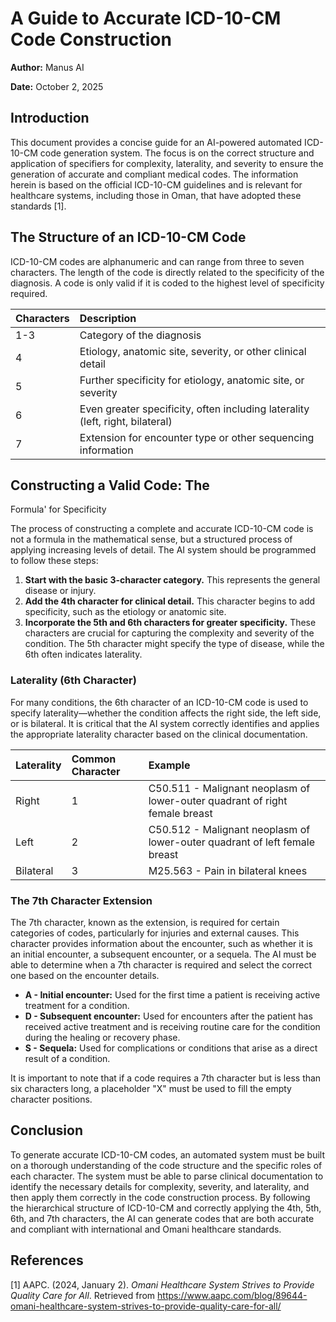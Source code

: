 # A Guide to Accurate ICD-10-CM Code Construction

**Author:** Manus AI

**Date:** October 2, 2025

## Introduction

This document provides a concise guide for an AI-powered automated ICD-10-CM code generation system. The focus is on the correct structure and application of specifiers for complexity, laterality, and severity to ensure the generation of accurate and compliant medical codes. The information herein is based on the official ICD-10-CM guidelines and is relevant for healthcare systems, including those in Oman, that have adopted these standards [1].

## The Structure of an ICD-10-CM Code

ICD-10-CM codes are alphanumeric and can range from three to seven characters. The length of the code is directly related to the specificity of the diagnosis. A code is only valid if it is coded to the highest level of specificity required.

| Characters | Description |
| :--- | :--- |
| 1-3 | Category of the diagnosis |
| 4 | Etiology, anatomic site, severity, or other clinical detail |
| 5 | Further specificity for etiology, anatomic site, or severity |
| 6 | Even greater specificity, often including laterality (left, right, bilateral) |
| 7 | Extension for encounter type or other sequencing information |

## Constructing a Valid Code: The 

Formula' for Specificity

The process of constructing a complete and accurate ICD-10-CM code is not a formula in the mathematical sense, but a structured process of applying increasing levels of detail. The AI system should be programmed to follow these steps:

1.  **Start with the basic 3-character category.** This represents the general disease or injury.
2.  **Add the 4th character for clinical detail.** This character begins to add specificity, such as the etiology or anatomic site.
3.  **Incorporate the 5th and 6th characters for greater specificity.** These characters are crucial for capturing the complexity and severity of the condition. The 5th character might specify the type of disease, while the 6th often indicates laterality.

### Laterality (6th Character)

For many conditions, the 6th character of an ICD-10-CM code is used to specify laterality—whether the condition affects the right side, the left side, or is bilateral. It is critical that the AI system correctly identifies and applies the appropriate laterality character based on the clinical documentation.

| Laterality | Common Character | Example |
| :--- | :--- | :--- |
| Right | 1 | C50.511 - Malignant neoplasm of lower-outer quadrant of right female breast |
| Left | 2 | C50.512 - Malignant neoplasm of lower-outer quadrant of left female breast |
| Bilateral | 3 | M25.563 - Pain in bilateral knees |

### The 7th Character Extension

The 7th character, known as the extension, is required for certain categories of codes, particularly for injuries and external causes. This character provides information about the encounter, such as whether it is an initial encounter, a subsequent encounter, or a sequela. The AI must be able to determine when a 7th character is required and select the correct one based on the encounter details.

-   **A - Initial encounter:** Used for the first time a patient is receiving active treatment for a condition.
-   **D - Subsequent encounter:** Used for encounters after the patient has received active treatment and is receiving routine care for the condition during the healing or recovery phase.
-   **S - Sequela:** Used for complications or conditions that arise as a direct result of a condition.

It is important to note that if a code requires a 7th character but is less than six characters long, a placeholder "X" must be used to fill the empty character positions.

## Conclusion

To generate accurate ICD-10-CM codes, an automated system must be built on a thorough understanding of the code structure and the specific roles of each character. The system must be able to parse clinical documentation to identify the necessary details for complexity, severity, and laterality, and then apply them correctly in the code construction process. By following the hierarchical structure of ICD-10-CM and correctly applying the 4th, 5th, 6th, and 7th characters, the AI can generate codes that are both accurate and compliant with international and Omani healthcare standards.

## References

[1] AAPC. (2024, January 2). *Omani Healthcare System Strives to Provide Quality Care for All*. Retrieved from https://www.aapc.com/blog/89644-omani-healthcare-system-strives-to-provide-quality-care-for-all/


